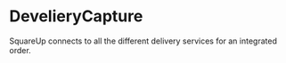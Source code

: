 # DevelieryCapture
SquareUp connects to all the different delivery services for an integrated order.
